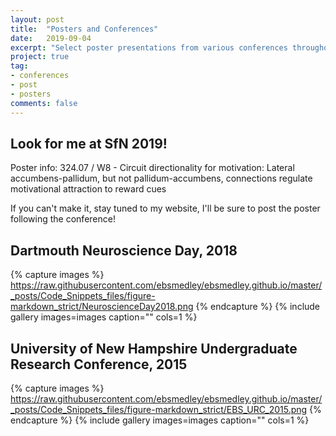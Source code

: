 ```yaml
---
layout: post
title:  "Posters and Conferences"
date:   2019-09-04
excerpt: "Select poster presentations from various conferences throughout the years"
project: true
tag:
- conferences
- post
- posters
comments: false
---
```


## Look for me at SfN 2019!

Poster info: 324.07 / W8 - Circuit directionality for motivation: Lateral accumbens-pallidum, but not pallidum-accumbens, connections regulate motivational attraction to reward cues

If you can't make it, stay tuned to my website, I'll be sure to post the poster following the conference!

## Dartmouth Neuroscience Day, 2018

{% capture images %}
    https://raw.githubusercontent.com/ebsmedley/ebsmedley.github.io/master/_posts/Code_Snippets_files/figure-markdown_strict/NeuroscienceDay2018.png
{% endcapture %}
{% include gallery images=images caption="" cols=1 %}


## University of New Hampshire Undergraduate Research Conference, 2015

{% capture images %}
    https://raw.githubusercontent.com/ebsmedley/ebsmedley.github.io/master/_posts/Code_Snippets_files/figure-markdown_strict/EBS_URC_2015.png
{% endcapture %}
{% include gallery images=images caption="" cols=1 %}


